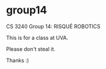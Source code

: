 group14
=======

CS 3240 Group 14: RISQUÉ ROBOTICS

This is for a class at UVA.

Please don't steal it.

Thanks :)
